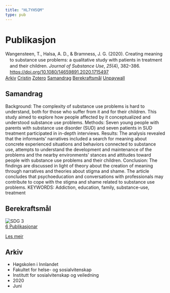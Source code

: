 ```yaml
---
title: "HL7YH5QM"
type: pub
---
```

<h1>Publikasjon</h1>
<article id="csl-bib-container-HL7YH5QM" class="csl-bib-container">
  <div class="csl-bib-body" style="line-height: 1.35; padding-left: 1em; text-indent:-1em;">
  <div class="csl-entry">Wangensteen, T., Halsa, A. D., &amp; Bramness, J. G. (2020). Creating meaning to substance use problems: a qualitative study with patients in treatment and their children. <i>Journal of Substance Use</i>, <i>25</i>(4), 382&#x2013;386. <a href="https://doi.org/10.1080/14659891.2020.1715497">https://doi.org/10.1080/14659891.2020.1715497</a></div>
</div>
  <div class="csl-bib-buttons">
    <a href="#taxonomy-article-HL7YH5QM" class="csl-bib-button">Arkiv</a>
    <a href="https://app.cristin.no/results/show.jsf?id=1816183" alt="Cristin URL" class="csl-bib-button">Cristin</a>
    <a href="http://zotero.org/groups/5402882/items/HL7YH5QM" alt="Zotero URL" class="csl-bib-button">Zotero</a>
    <a href="#abstract-article-HL7YH5QM" class="csl-bib-button">Samandrag</a>
    <a href="#sdg-article-HL7YH5QM" class="csl-bib-button">Berekraftsmål</a>
    <a href="https://doi.org/10.1080/14659891.2020.1715497" class="csl-bib-button">Unpaywall</a>
  </div>
  <div id="csl-bib-meta-container-HL7YH5QM"></div>
</article>
<div id="csl-bib-meta-HL7YH5QM" class="csl-bib-meta">
  <article id="abstract-article-HL7YH5QM" class="abstract-article">
    <h1>Samandrag</h1>
    Background: The complexity of substance use problems is hard to understand, both for those who suffer from it and for their children. This study aimed to explore how people affected by it conceptualized and understood substance use problems. Methods: Seven young people with parents with substance use disorder (SUD) and seven patients in SUD treatment participated in in-depth interviews. Results: The analysis revealed that the informants’ narratives included a search for meaning about concrete experienced situations and behaviors connected to substance use, attempts to understand the development and maintenance of the problems and the nearby environments’ stances and attitudes toward people with substance use problems and their children. Conclusion: The findings are discussed in light of theory about the creation of meaning through narratives and theories about stigma and shame. The article concludes that psychoeducation and conversations with professionals may contribute to cope with the stigma and shame related to substance use problems. KEYWORDS: Addiction, education, family, substance-use, treatment
  </article>
  <article id="sdg-article-HL7YH5QM" class="sdg-article">
    <h1>Berekraftsmål</h1>
    <div class="sdg-container"><div id="sdg3" class="sdg"> <img src="{{< params subfolder >}}images/sdg/sdg03_no.png" class="image" alt="SDG 3"> <div class="sdg-overlay"> <a href="{{< params subfolder >}}no/archive/?sdg=3#archive" class="sdg-publication-count"><span>6</span> Publikasjonar</a> <p><a href="NA" class="sdg-read-more">Les meir</a></p> </div> </div></div>
  </article>
  <article id="taxonomy-article-HL7YH5QM" class="taxonomy-article">
    <h1>Arkiv</h1>
    <ul>
      <li>Høgskolen i Innlandet</li>
      <li>Fakultet for helse- og sosialvitenskap</li>
      <li>Institutt for sosialvitenskap og veiledning</li>
      <li>2020</li>
      <li>Juni</li>
    </ul>
  </article>
</div>
